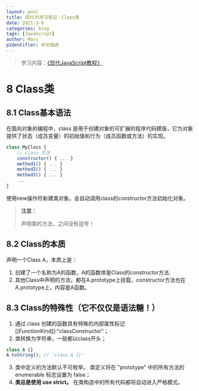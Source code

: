 ```yaml
---
layout: post
title: 现代JS学习笔记：Class类
date: 2021-3-9
categories: blog
tags: [JavaScript]
author: Mars
pIdentifier: 中文缩进
---
```

> 学习内容：[《现代JavaScript教程》](https://zh.javascript.info/)

# 8	Class类

## 8.1	Class基本语法

在面向对象的编程中，class 是用于创建对象的可扩展的程序代码模版，它为对象提供了状态（成员变量）的初始值和行为（成员函数或方法）的实现。

```js
class MyClass {
    // class 方法
    constructor() { ... }
    method1() { ... }
    method2() { ... }
    method3() { ... }
    ...
}
```

使用new操作符新建类对象。会自动调用class的constructor方法初始化对象。

> **注意：**
>
>声明类的方法，之间没有逗号！

## 8.2	Class的本质

声明一个Class A，本质上是：

1. 创建了一个名称为A的函数，A的函数体是Class的constructor方法.
2. 其他Class中声明的方法，都在A.prototype上挂载，constructor方法也在A.prototype上，内容是A函数。

## 8.3	Class的特殊性（它不仅仅是语法糖！）

1. 通过 class 创建的函数具有特殊的内部属性标记 [[FunctionKind]]:"classConstructor"；
2. 类转换为字符串，一般都以class开头；
```js
class A {}
A.toString(); // 'class A {}'
```
3. 类中定义的方法默认不可枚举。 类定义将在 "prototype" 中的所有方法的 enumerable 标志设置为 false；
4. **类总是使用 use strict。** 在类构造中的所有代码都将自动进入严格模式。
